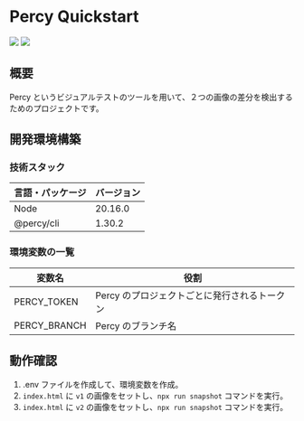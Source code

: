 # Percy Quickstart

<!-- シールド一覧 -->
<!-- 該当するプロジェクトの中から任意のものを選ぶ-->
<p style="display: inline">
  <!-- フロントエンドのフレームワーク一覧 -->
  <img src="https://img.shields.io/badge/-Node.js-000000.svg?logo=node.js&style=for-the-badge">
  <img src="https://img.shields.io/badge/-Percy-black.svg?logo=percy&style=for-the-badge">
</p>

## 概要

Percy というビジュアルテストのツールを用いて、２つの画像の差分を検出するためのプロジェクトです。

## 開発環境構築

<!-- コンテナの作成方法、パッケージのインストール方法など、開発環境構築に必要な情報を記載 -->

### 技術スタック

| 言語・パッケージ      | バージョン       | 
| ------------------ | --------------- | 
| Node               | 20.16.0         |
| @percy/cli         | 1.30.2          |


### 環境変数の一覧

| 変数名                  | 役割                                   | 
| ---------------------- | -------------------------------------- | 
| PERCY_TOKEN            | Percy のプロジェクトごとに発行されるトークン |
| PERCY_BRANCH           | Percy のブランチ名                       |

## 動作確認

1. .env ファイルを作成して、環境変数を作成。
2. `index.html` に `v1` の画像をセットし、`npx run snapshot` コマンドを実行。
3. `index.html` に `v2` の画像をセットし、`npx run snapshot` コマンドを実行。

